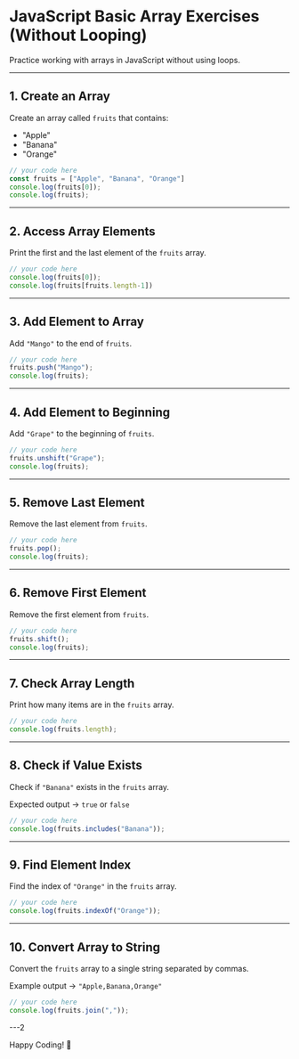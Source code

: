 
# JavaScript Basic Array Exercises (Without Looping)

Practice working with arrays in JavaScript without using loops.

---

## 1. Create an Array

Create an array called `fruits` that contains:

- "Apple"
- "Banana"
- "Orange"

```javascript
// your code here
const fruits = ["Apple", "Banana", "Orange"]
console.log(fruits[0]);
console.log(fruits);
```

---

## 2. Access Array Elements

Print the first and the last element of the `fruits` array.

```javascript
// your code here
console.log(fruits[0]);
console.log(fruits[fruits.length-1])
```

---

## 3. Add Element to Array

Add `"Mango"` to the end of `fruits`.

```javascript
// your code here
fruits.push("Mango");
console.log(fruits);
```

---

## 4. Add Element to Beginning

Add `"Grape"` to the beginning of `fruits`.

```javascript
// your code here
fruits.unshift("Grape");
console.log(fruits);
```

---

## 5. Remove Last Element

Remove the last element from `fruits`.

```javascript
// your code here
fruits.pop();
console.log(fruits);
```

---

## 6. Remove First Element

Remove the first element from `fruits`.

```javascript
// your code here
fruits.shift();
console.log(fruits);
```

---

## 7. Check Array Length

Print how many items are in the `fruits` array.

```javascript
// your code here
console.log(fruits.length);
```

---

## 8. Check if Value Exists

Check if `"Banana"` exists in the `fruits` array.

Expected output → `true` or `false`

```javascript
// your code here
console.log(fruits.includes("Banana"));
```

---

## 9. Find Element Index

Find the index of `"Orange"` in the `fruits` array.

```javascript
// your code here
console.log(fruits.indexOf("Orange"));
```

---

## 10. Convert Array to String

Convert the `fruits` array to a single string separated by commas.

Example output → `"Apple,Banana,Orange"`

```javascript
// your code here
console.log(fruits.join(","));
```

---2

Happy Coding! 🚀
